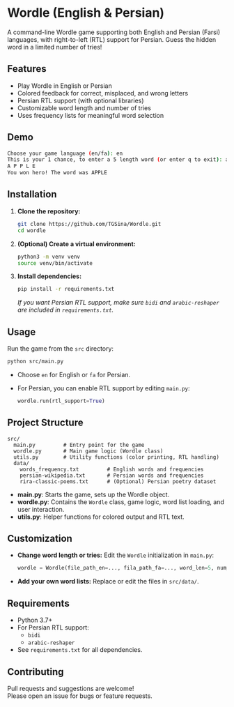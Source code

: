 # Wordle (English & Persian)

A command-line Wordle game supporting both English and Persian (Farsi) languages, with right-to-left (RTL) support for Persian.
Guess the hidden word in a limited number of tries!

## Features

- Play Wordle in English or Persian
- Colored feedback for correct, misplaced, and wrong letters
- Persian RTL support (with optional libraries)
- Customizable word length and number of tries
- Uses frequency lists for meaningful word selection

## Demo

```bash
Choose your game language (en/fa): en
This is your 1 chance, to enter a 5 length word (or enter q to exit): apple
A P P L E
You won hero! The word was APPLE
```

## Installation

1. **Clone the repository:**

   ```bash
   git clone https://github.com/TGSina/Wordle.git
   cd wordle
   ```

2. **(Optional) Create a virtual environment:**

   ```bash
   python3 -m venv venv
   source venv/bin/activate
   ```

3. **Install dependencies:**

      ```bash
      pip install -r requirements.txt
      ```

      *If you want Persian RTL support, make sure `bidi` and `arabic-reshaper` are included in `requirements.txt`.*

## Usage

Run the game from the `src` directory:

```bash
python src/main.py
```

- Choose `en` for English or `fa` for Persian.
- For Persian, you can enable RTL support by editing `main.py`:

  ```python
  wordle.run(rtl_support=True)
  ```

## Project Structure

```text
src/
  main.py         # Entry point for the game
  wordle.py       # Main game logic (Wordle class)
  utils.py        # Utility functions (color printing, RTL handling)
  data/
    words_frequency.txt         # English words and frequencies
    persian-wikipedia.txt       # Persian words and frequencies
    rira-classic-poems.txt      # (Optional) Persian poetry dataset
```

- **main.py**: Starts the game, sets up the Wordle object.
- **wordle.py**: Contains the `Wordle` class, game logic, word list loading, and user interaction.
- **utils.py**: Helper functions for colored output and RTL text.

## Customization

- **Change word length or tries:**
  Edit the `Wordle` initialization in `main.py`:

  ```python
  wordle = Wordle(file_path_en=..., fila_path_fa=..., word_len=5, num_try=6)
  ```

- **Add your own word lists:**
  Replace or edit the files in `src/data/`.

## Requirements

- Python 3.7+
- For Persian RTL support:
  - `bidi`
  - `arabic-reshaper`
- See `requirements.txt` for all dependencies.

## Contributing

Pull requests and suggestions are welcome!  
Please open an issue for bugs or feature requests.
